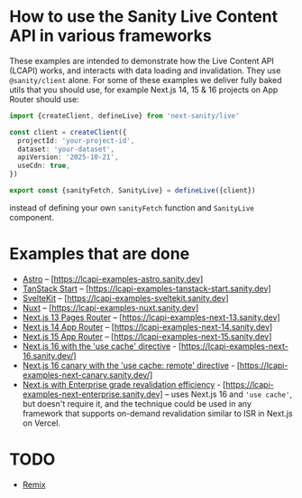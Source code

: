 # How to use the Sanity Live Content API in various frameworks

These examples are intended to demonstrate how the Live Content API (LCAPI) works, and interacts with data loading and invalidation.
They use `@sanity/client` alone. For some of these examples we deliver fully baked utils that you should use, for example Next.js 14, 15 & 16 projects on App Router should use:

```ts
import {createClient, defineLive} from 'next-sanity/live'

const client = createClient({
  projectId: 'your-project-id',
  dataset: 'your-dataset',
  apiVersion: '2025-10-21',
  useCdn: true,
})

export const {sanityFetch, SanityLive} = defineLive({client})
```

instead of defining your own `sanityFetch` function and `SanityLive` component.

# Examples that are done

- [Astro](./astro/) – [https://lcapi-examples-astro.sanity.dev]
- [TanStack Start](./tanstack-start/) – [https://lcapi-examples-tanstack-start.sanity.dev]
- [SvelteKit](./sveltekit/) – [https://lcapi-examples-sveltekit.sanity.dev]
- [Nuxt](./nuxt/) – [https://lcapi-examples-nuxt.sanity.dev]
- [Next.js 13 Pages Router](./next-13/) – [https://lcapi-examples-next-13.sanity.dev]
- [Next.js 14 App Router](./next-14/) – [https://lcapi-examples-next-14.sanity.dev]
- [Next.js 15 App Router](./next-15/) – [https://lcapi-examples-next-15.sanity.dev]
- [Next.js 16 with the 'use cache' directive](./next-16) - [https://lcapi-examples-next-16.sanity.dev/]
- [Next.js 16 canary with the 'use cache: remote' directive](./next-canary) - [https://lcapi-examples-next-canary.sanity.dev/]
- [Next.js with Enterprise grade revalidation efficiency](./next-enterprise/) - [https://lcapi-examples-next-enterprise.sanity.dev] – uses Next.js 16 and `'use cache'`, but doesn't require it, and the technique could be used in any framework that supports on-demand revalidation similar to ISR in Next.js on Vercel.

# TODO

- [Remix](./remix/)
